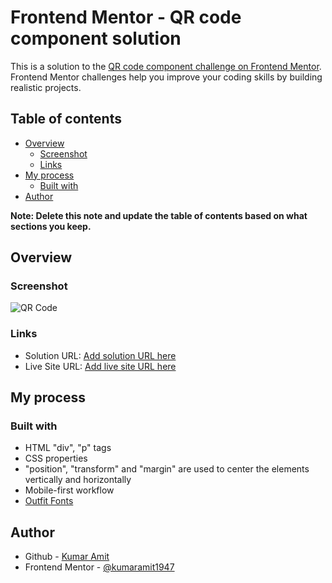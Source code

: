 # Frontend Mentor - QR code component solution

This is a solution to the [QR code component challenge on Frontend Mentor](https://www.frontendmentor.io/challenges/qr-code-component-iux_sIO_H). Frontend Mentor challenges help you improve your coding skills by building realistic projects. 

## Table of contents

- [Overview](#overview)
  - [Screenshot](#screenshot)
  - [Links](#links)
- [My process](#my-process)
  - [Built with](#built-with)
- [Author](#author)

**Note: Delete this note and update the table of contents based on what sections you keep.**

## Overview

### Screenshot

![QR Code](https://user-images.githubusercontent.com/39863626/225227346-86dd7654-a43d-44b0-bead-a56e3e2c19e8.png)


### Links

- Solution URL: [Add solution URL here](https://github.com/kumaramit1947/qr-code-component-main)
- Live Site URL: [Add live site URL here]()

## My process

### Built with

- HTML "div", "p" tags
- CSS properties
- "position", "transform" and "margin" are used to center the elements vertically and horizontally
- Mobile-first workflow
- [Outfit Fonts](https://fonts.googleapis.com/) 

## Author

- Github - [Kumar Amit](https://github.com/kumaramit1947/)
- Frontend Mentor - [@kumaramit1947](https://www.frontendmentor.io/profile/kumaramit1947)


